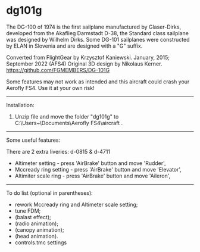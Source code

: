 # dg101g
The DG-100 of 1974 is the first sailplane manufactured by Glaser-Dirks, developed from the Akaflieg Darmstadt D-38, the Standard class sailplane was designed by Wilhelm Dirks. Some DG-101 sailplanes were constructed by ELAN in Slovenia and are designed with a "G" suffix.
		
Converted from FlightGear by Krzysztof Kaniewski. January, 2015; September 2022 (AFS4)
Original 3D design by Nikolaus Kerner. https://github.com/FGMEMBERS/DG-101G

Some features may not work as intended and this aircraft could crash your Aerofly FS4. Use it at your own risk!

------------------------------------------------------------
Installation:

1. Unzip file and move the folder "dg101g" to C:\Users\~\Documents\Aerofly FS4\aircraft .


------------------------------------------------------------
Some useful features:

There are 2 extra liveries: d-0815 & d-4711

- Altimeter setting - press 'AirBrake' button and move 'Rudder',
- Mccready ring setting - press 'AirBrake' button and move 'Elevator',
- Altimiter scale ring - press 'AirBrake' button and move 'Aileron',

------------------------------------------------------------
To do list (optional in parentheses):
- rework Mccready ring and Altimeter scale setting;
- tune FDM;
- (balast effect);
- (radio animation);
- (canopy animation);
- (head animation).
- controls.tmc settings
